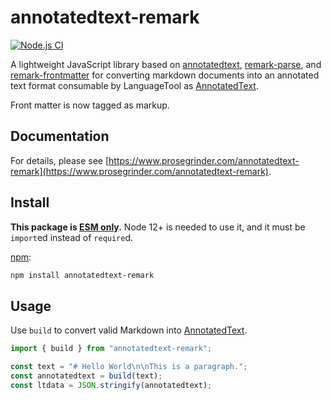 # annotatedtext-remark

[![Node.js CI](https://github.com/prosegrinder/annotatedtext-remark/actions/workflows/npm-ci.yaml/badge.svg)](https://github.com/prosegrinder/annotatedtext-remark/actions/workflows/npm-ci.yaml)

A lightweight JavaScript library based on
[annotatedtext](https://github.com/prosegrinder/annotatedtext),
[remark-parse](https://github.com/remarkjs/remark/tree/main/packages/remark-parse),
and [remark-frontmatter](https://github.com/remarkjs/remark-frontmatter) for
converting markdown documents into an annotated text format consumable by
LanguageTool as
[AnnotatedText](https://languagetool.org/development/api/org/languagetool/markup/AnnotatedText.html).

Front matter is now tagged as markup.

## Documentation

For details, please see
[https://www.prosegrinder.com/annotatedtext-remark](https://www.prosegrinder.com/annotatedtext-remark).

## Install

**This package is
[ESM only](https://gist.github.com/sindresorhus/a39789f98801d908bbc7ff3ecc99d99c).**
Node 12+ is needed to use it, and it must be `import`ed instead of `require`d.

[npm](https://docs.npmjs.com/cli/install):

```bash
npm install annotatedtext-remark
```

## Usage

Use `build` to convert valid Markdown into
[AnnotatedText](https://languagetool.org/development/api/org/languagetool/markup/AnnotatedText.html).

```javascript
import { build } from "annotatedtext-remark";

const text = "# Hello World\n\nThis is a paragraph.";
const annotatedtext = build(text);
const ltdata = JSON.stringify(annotatedtext);
```
